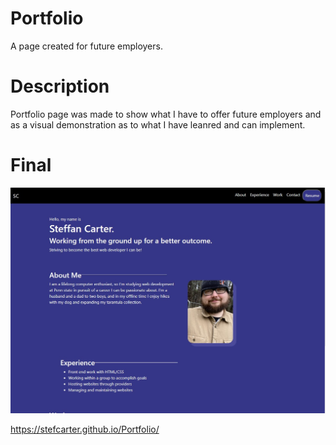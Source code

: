 # Portfolio
A page created for future employers.

# Description
Portfolio page was made to show what I have to offer future employers and as a visual demonstration as to what I have leanred and can implement. 

# Final 

![](./images/portupdate.jpg)

https://stefcarter.github.io/Portfolio/

